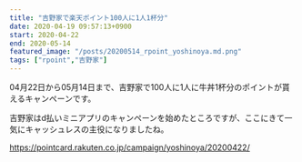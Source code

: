 ```yaml
---
title: "吉野家で楽天ポイント100人に1人1杯分"
date: 2020-04-19 09:57:13+0900
start: 2020-04-22
end: 2020-05-14
featured_image: "/posts/20200514_rpoint_yoshinoya.md.png"
tags: ["rpoint","吉野家"]
---
```

04月22日から05月14日まで、吉野家で100人に1人に牛丼1杯分のポイントが貰えるキャンペーンです。

吉野家はd払いミニアプリのキャンペーンを始めたところですが、ここにきて一気にキャッシュレスの主役になりましたね。

https://pointcard.rakuten.co.jp/campaign/yoshinoya/20200422/
